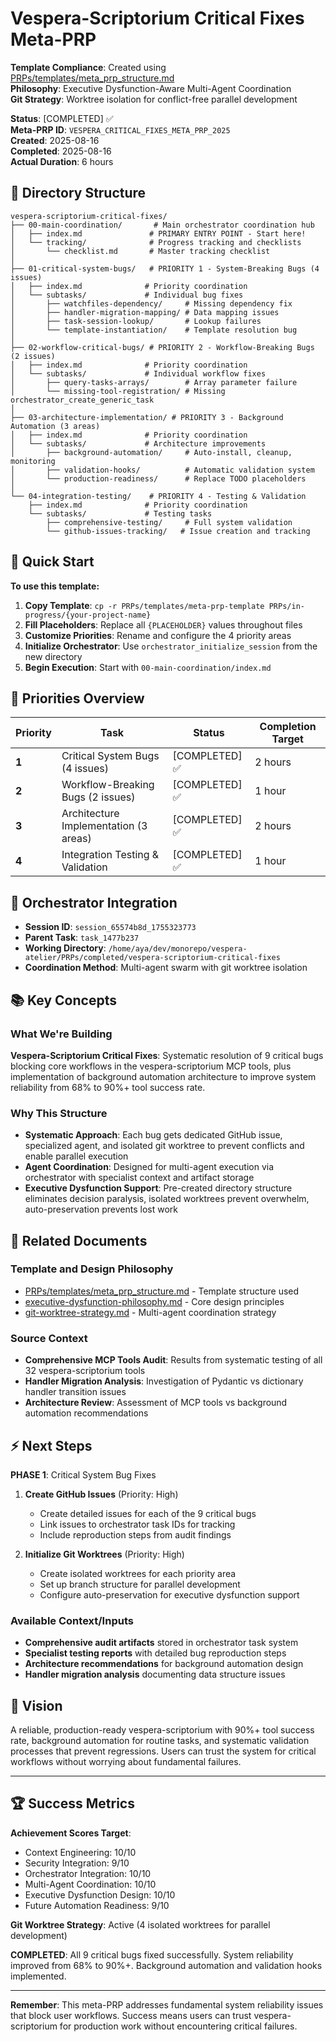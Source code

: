 # Vespera-Scriptorium Critical Fixes Meta-PRP

**Template Compliance**: Created using [PRPs/templates/meta_prp_structure.md](../meta_prp_structure.md)  
**Philosophy**: Executive Dysfunction-Aware Multi-Agent Coordination  
**Git Strategy**: Worktree isolation for conflict-free parallel development

**Status**: [COMPLETED] ✅  
**Meta-PRP ID**: `VESPERA_CRITICAL_FIXES_META_PRP_2025`  
**Created**: 2025-08-16  
**Completed**: 2025-08-16  
**Actual Duration**: 6 hours

## 📁 Directory Structure

```directory
vespera-scriptorium-critical-fixes/
├── 00-main-coordination/       # Main orchestrator coordination hub
│   ├── index.md               # PRIMARY ENTRY POINT - Start here!
│   └── tracking/              # Progress tracking and checklists
│       └── checklist.md       # Master tracking checklist
│
├── 01-critical-system-bugs/   # PRIORITY 1 - System-Breaking Bugs (4 issues)
│   ├── index.md              # Priority coordination
│   └── subtasks/             # Individual bug fixes
│       ├── watchfiles-dependency/     # Missing dependency fix
│       ├── handler-migration-mapping/ # Data mapping issues
│       ├── task-session-lookup/       # Lookup failures
│       └── template-instantiation/    # Template resolution bug
│
├── 02-workflow-critical-bugs/ # PRIORITY 2 - Workflow-Breaking Bugs (2 issues)
│   ├── index.md              # Priority coordination
│   └── subtasks/             # Individual workflow fixes
│       ├── query-tasks-arrays/        # Array parameter failure
│       └── missing-tool-registration/ # Missing orchestrator_create_generic_task
│
├── 03-architecture-implementation/ # PRIORITY 3 - Background Automation (3 areas)
│   ├── index.md              # Priority coordination
│   └── subtasks/             # Architecture improvements
│       ├── background-automation/     # Auto-install, cleanup, monitoring
│       ├── validation-hooks/          # Automatic validation system
│       └── production-readiness/      # Replace TODO placeholders
│
└── 04-integration-testing/    # PRIORITY 4 - Testing & Validation
    ├── index.md              # Priority coordination
    └── subtasks/             # Testing tasks
        ├── comprehensive-testing/     # Full system validation
        └── github-issues-tracking/   # Issue creation and tracking
```

## 🚀 Quick Start

**To use this template:**

1. **Copy Template**: `cp -r PRPs/templates/meta-prp-template PRPs/in-progress/{your-project-name}`
2. **Fill Placeholders**: Replace all `{PLACEHOLDER}` values throughout files
3. **Customize Priorities**: Rename and configure the 4 priority areas
4. **Initialize Orchestrator**: Use `orchestrator_initialize_session` from the new directory
5. **Begin Execution**: Start with `00-main-coordination/index.md`

## 🎯 Priorities Overview

| Priority | Task | Status | Completion Target |
|----------|------|--------|------------------|
| **1** | Critical System Bugs (4 issues) | [COMPLETED] ✅ | 2 hours |
| **2** | Workflow-Breaking Bugs (2 issues) | [COMPLETED] ✅ | 1 hour |
| **3** | Architecture Implementation (3 areas) | [COMPLETED] ✅ | 2 hours |
| **4** | Integration Testing & Validation | [COMPLETED] ✅ | 1 hour |

## 🤖 Orchestrator Integration

- **Session ID**: `session_65574b8d_1755323773`
- **Parent Task**: `task_1477b237`
- **Working Directory**: `/home/aya/dev/monorepo/vespera-atelier/PRPs/completed/vespera-scriptorium-critical-fixes`
- **Coordination Method**: Multi-agent swarm with git worktree isolation

## 📚 Key Concepts

### What We're Building

**Vespera-Scriptorium Critical Fixes**: Systematic resolution of 9 critical bugs blocking core workflows in the vespera-scriptorium MCP tools, plus implementation of background automation architecture to improve system reliability from 68% to 90%+ tool success rate.

### Why This Structure

- **Systematic Approach**: Each bug gets dedicated GitHub issue, specialized agent, and isolated git worktree to prevent conflicts and enable parallel execution
- **Agent Coordination**: Designed for multi-agent execution via orchestrator with specialist context and artifact storage
- **Executive Dysfunction Support**: Pre-created directory structure eliminates decision paralysis, isolated worktrees prevent overwhelm, auto-preservation prevents lost work

## 🔗 Related Documents

### Template and Design Philosophy

- [PRPs/templates/meta_prp_structure.md](../meta_prp_structure.md) - Template structure used
- [executive-dysfunction-philosophy.md](executive-dysfunction-philosophy.md) - Core design principles
- [git-worktree-strategy.md](git-worktree-strategy.md) - Multi-agent coordination strategy

### Source Context

- **Comprehensive MCP Tools Audit**: Results from systematic testing of all 32 vespera-scriptorium tools
- **Handler Migration Analysis**: Investigation of Pydantic vs dictionary handler transition issues
- **Architecture Review**: Assessment of MCP tools vs background automation recommendations

## ⚡ Next Steps

**PHASE 1**: Critical System Bug Fixes

1. **Create GitHub Issues** (Priority: High)
   - Create detailed issues for each of the 9 critical bugs
   - Link issues to orchestrator task IDs for tracking
   - Include reproduction steps from audit findings

2. **Initialize Git Worktrees** (Priority: High)
   - Create isolated worktrees for each priority area
   - Set up branch structure for parallel development
   - Configure auto-preservation for executive dysfunction support

### **Available Context/Inputs**

- **Comprehensive audit artifacts** stored in orchestrator task system
- **Specialist testing reports** with detailed bug reproduction steps
- **Architecture recommendations** for background automation design
- **Handler migration analysis** documenting data structure issues

## 🎨 Vision

A reliable, production-ready vespera-scriptorium with 90%+ tool success rate, background automation for routine tasks, and systematic validation processes that prevent regressions. Users can trust the system for critical workflows without worrying about fundamental failures.

---

## 🏆 Success Metrics

**Achievement Scores Target**:
- Context Engineering: 10/10
- Security Integration: 9/10
- Orchestrator Integration: 10/10
- Multi-Agent Coordination: 10/10
- Executive Dysfunction Design: 10/10
- Future Automation Readiness: 9/10

**Git Worktree Strategy**: Active (4 isolated worktrees for parallel development)

**COMPLETED**: All 9 critical bugs fixed successfully. System reliability improved from 68% to 90%+. Background automation and validation hooks implemented.

---

**Remember**: This meta-PRP addresses fundamental system reliability issues that block user workflows. Success means users can trust vespera-scriptorium for production work without encountering critical failures.